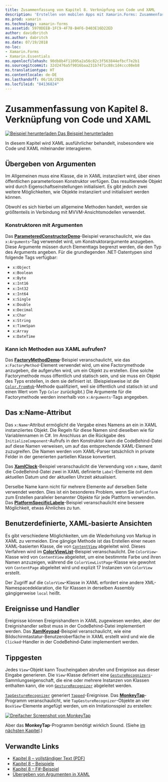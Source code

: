 ```yaml
---
title: Zusammenfassung von Kapitel 8. Verknüpfung von Code und XAML
description: 'Erstellen von mobilen Apps mit Xamarin.Forms: Zusammenfassung von Kapitel 8. Verknüpfung von Code und XAML'
ms.prod: xamarin
ms.technology: xamarin-forms
ms.assetid: 5970DEEB-1FC9-4F78-B4F6-D403E16D22ED
author: davidbritch
ms.author: dabritch
ms.date: 07/19/2018
no-loc:
- Xamarin.Forms
- Xamarin.Essentials
ms.openlocfilehash: 90db8b4f11095a2a56c82c3f563844efbcf7e2b1
ms.sourcegitcommit: 32d2476a5f9016baa231b7471c88c1d4ccc08eb8
ms.translationtype: HT
ms.contentlocale: de-DE
ms.lasthandoff: 06/18/2020
ms.locfileid: "84136824"
---
```

# <a name="summary-of-chapter-8-code-and-xaml-in-harmony"></a>Zusammenfassung von Kapitel 8. Verknüpfung von Code und XAML

[![Beispiel herunterladen](~/media/shared/download.png) Das Beispiel herunterladen](https://github.com/xamarin/xamarin-forms-book-samples/tree/master/Chapter08)

In diesem Kapitel wird XAML ausführlicher behandelt, insbesondere wie Code und XAML miteinander interagieren.

## <a name="passing-arguments"></a>Übergeben von Argumenten

Im Allgemeinen muss eine Klasse, die in XAML instanziiert wird, über einen öffentlichen parameterlosen Konstruktor verfügen. Das resultierende Objekt wird durch Eigenschaftseinstellungen initialisiert. Es gibt jedoch zwei weitere Möglichkeiten, wie Objekte instanziiert und initialisiert werden können.

Obwohl es sich hierbei um allgemeine Methoden handelt, werden sie größtenteils in Verbindung mit MVVM-Ansichtsmodellen verwendet.

### <a name="constructors-with-arguments"></a>Konstruktoren mit Argumenten

Das [**ParameteredConstructorDemo**](https://github.com/xamarin/xamarin-forms-book-samples/tree/master/Chapter08/ParameteredConstructorDemo)-Beispiel veranschaulicht, wie das `x:Arguments`-Tag verwendet wird, um Konstruktorargumente anzugeben. Diese Argumente müssen durch Elementtags begrenzt werden, die den Typ des Arguments angeben. Für die grundlegenden .NET-Datentypen sind folgende Tags verfügbar:

- `x:Object`
- `x:Boolean`
- `x:Byte`
- `x:Int16`
- `x:Int32`
- `x:Int64`
- `x:Single`
- `x:Double`
- `x:Decimal`
- `x:Char`
- `x:String`
- `x:TimeSpan`
- `x:Array`
- `x:DateTime`

### <a name="can-i-call-methods-from-xaml"></a>Kann ich Methoden aus XAML aufrufen?

Das [**FactoryMethodDemo**](https://github.com/xamarin/xamarin-forms-book-samples/tree/master/Chapter08/FactoryMethodDemo)-Beispiel veranschaulicht, wie das `x:FactoryMethod`-Element verwendet wird, um eine Factorymethode anzugeben, die aufgerufen wird, um ein Objekt zu erstellen. Eine solche Factorymethode muss öffentlich und statisch sein, und sie muss ein Objekt des Typs erstellen, in dem sie definiert ist. (Beispielsweise ist die [`Color.FromRgb`](xref:Xamarin.Forms.Color.FromRgb(System.Double,System.Double,System.Double))-Methode qualifiziert, weil sie öffentlich und statisch ist und einen Wert vom Typ `Color` zurückgibt.) Die Argumente für die Factorymethode werden innerhalb von `x:Arguments`-Tags angegeben.

## <a name="the-xname-attribute"></a>Das x:Name-Attribut

Das `x:Name`-Attribut ermöglicht die Vergabe eines Namens an ein in XAML instanziiertes Objekt. Die Regeln für diese Namen sind dieselben wie für Variablennamen in C#. Im Anschluss an die Rückgabe des `InitializeComponent`-Aufrufs in den Konstruktor kann die CodeBehind-Datei auf diese Namen verweisen, um auf das entsprechende XAML-Element zuzugreifen. Die Namen werden vom XAML-Parser tatsächlich in private Felder in der generierten partiellen Klasse konvertiert.

Das [**XamlClock**](https://github.com/xamarin/xamarin-forms-book-samples/tree/master/Chapter08/XamlClock)-Beispiel veranschaulicht die Verwendung von `x:Name`, damit die CodeBehind-Datei zwei in XAML definierte `Label`-Elemente mit dem aktuellen Datum und der aktuellen Uhrzeit aktualisiert.

Derselbe Name kann nicht für mehrere Elemente auf derselben Seite verwendet werden. Dies ist ein besonderes Problem, wenn Sie `OnPlatform` zum Erstellen paralleler benannter Objekte für jede Plattform verwenden. Das [**PlatformSpecificLabele**](https://github.com/xamarin/xamarin-forms-book-samples/tree/master/Chapter08/PlatformSpecificLabels)-Beispiel veranschaulicht eine bessere Möglichkeit, etwas Ähnliches zu tun.

## <a name="custom-xaml-based-views"></a>Benutzerdefinierte, XAML-basierte Ansichten

Es gibt verschiedene Möglichkeiten, um die Wiederholung von Markup in XAML zu vermeiden. Eine gängige Methode ist das Erstellen einer neuen XAML-basierten Klasse, die von [`ContentView`](xref:Xamarin.Forms.ContentView) abgeleitet wird. Dieses Verfahren wird im [**ColorViewList**](https://github.com/xamarin/xamarin-forms-book-samples/tree/master/Chapter08/ColorViewList)-Beispiel veranschaulicht. Die `ColorView`-Klasse wird von `ContentView` abgeleitet, um eine bestimmte Farbe und ihren Namen anzuzeigen, während die `ColorViewListPage`-Klasse wie gewohnt von `ContentPage` abgeleitet wird und explizit 17 Instanzen von `ColorView` erstellt.

Der Zugriff auf die `ColorView`-Klasse in XAML erfordert eine andere XML-Namespacedeklaration, die für Klassen in derselben Assembly gängigerweise `local` heißt.

## <a name="events-and-handlers"></a>Ereignisse und Handler

Ereignisse können Ereignishandlern in XAML zugewiesen werden, aber der Ereignishandler selbst muss in der CodeBehind-Datei implementiert werden. Das [**XamlKeypad**](https://github.com/xamarin/xamarin-forms-book-samples/tree/master/Chapter08/XamlKeypad)-Beispiel veranschaulicht, wie eine Bildschirmtastatur-Benutzeroberfläche in XAML erstellt wird und wie die `Clicked`-Handler in der CodeBehind-Datei implementiert werden.

## <a name="tap-gestures"></a>Tippgesten

Jedes `View`-Objekt kann Toucheingaben abrufen und Ereignisse aus dieser Eingabe generieren. Die `View`-Klasse definiert eine [`GestureRecognizers`](xref:Xamarin.Forms.View.GestureRecognizers)-Sammlungseigenschaft, die eine oder mehrere Instanzen von Klassen enthalten kann, die von [`GestureRecognizer`](xref:Xamarin.Forms.GestureRecognizer) abgeleitet werden.

[`TapGestureRecognizer`](xref:Xamarin.Forms.TapGestureRecognizer) generiert [`Tapped`](xref:Xamarin.Forms.TapGestureRecognizer.Tapped)-Ereignisse. Das [**MonkeyTap**](https://github.com/xamarin/xamarin-forms-book-samples/tree/master/Chapter08/MonkeyTap)-Programm veranschaulicht, wie `TapGestureRecognizer`-Objekte an vier `BoxView`-Elemente angefügt werden, um ein Imitationsspiel zu erstellen:

[![Dreifacher Screenshot von MonkeyTap](images/ch08fg07-small.png "Imitationsspiel")](images/ch08fg07-large.png#lightbox "Imitationsspiel")

Aber das **MonkeyTap**-Programm benötigt wirklich Sound. (Siehe [im nächsten Kapitel](chapter09.md).)

## <a name="related-links"></a>Verwandte Links

- [Kapitel 8 – vollständiger Text (PDF)](https://download.xamarin.com/developer/xamarin-forms-book/XamarinFormsBook-Ch08-Apr2016.pdf)
- [Kapitel 8 – Beispiele](https://github.com/xamarin/xamarin-forms-book-samples/tree/master/Chapter08)
- [Kapitel 8 – F#-Beispiel](https://github.com/xamarin/xamarin-forms-book-samples/tree/master/Chapter08/FS/XamlKeypad)
- [Übergeben von Argumenten in XAML](~/xamarin-forms/xaml/passing-arguments.md)
